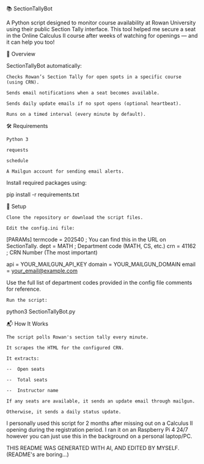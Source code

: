 📚 SectionTallyBot

A Python script designed to monitor course availability at Rowan University using their public Section Tally interface. This tool helped me secure a seat in the Online Calculus II course after weeks of watching for openings — and it can help you too!

🚀 Overview

SectionTallyBot automatically:

    Checks Rowan’s Section Tally for open spots in a specific course (using CRN).

    Sends email notifications when a seat becomes available.

    Sends daily update emails if no spot opens (optional heartbeat).

    Runs on a timed interval (every minute by default).

🛠 Requirements

    Python 3

    requests

    schedule

    A Mailgun account for sending email alerts.

Install required packages using:

pip install -r requirements.txt

🔧 Setup

    Clone the repository or download the script files.

    Edit the config.ini file:

[PARAMs]
termcode = 202540          ; You can find this in the URL on SectionTally.
dept = MATH                ; Department code (MATH, CS, etc.)
crn = 41162                ; CRN Number (The most important)

api = YOUR_MAILGUN_API_KEY
domain = YOUR_MAILGUN_DOMAIN
email = your_email@example.com

Use the full list of department codes provided in the config file comments for reference.

    Run the script:

python3 SectionTallyBot.py

📬 How It Works

    The script polls Rowan's section tally every minute.

    It scrapes the HTML for the configured CRN.

    It extracts:

    --  Open seats

    --  Total seats

    --  Instructor name

    If any seats are available, it sends an update email through mailgun.

    Otherwise, it sends a daily status update.

I personally used this script for 2 months after missing out on a Calculus II opening during the registration period. I ran it on an Raspberry Pi 4 24/7 however you can just use this in the background on a personal laptop/PC.

THIS README WAS GENERATED WITH AI, AND EDITED BY MYSELF.
(README's are boring...)
